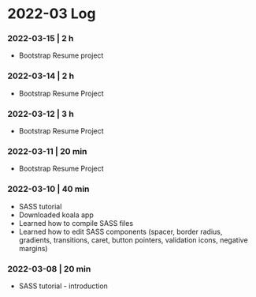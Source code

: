 # 2022-03 Log

### 2022-03-15 | 2 h

- Bootstrap Resume project

### 2022-03-14 | 2 h

- Bootstrap Resume Project

### 2022-03-12 | 3 h

- Bootstrap Resume Project

### 2022-03-11 | 20 min

- Bootstrap Resume Project

### 2022-03-10 | 40 min

- SASS tutorial 
- Downloaded koala app
- Learned how to compile SASS files
- Learned how to edit SASS components (spacer, border radius, gradients, transitions, caret, button pointers, validation icons, negative margins)

### 2022-03-08 | 20 min

- SASS tutorial - introduction
